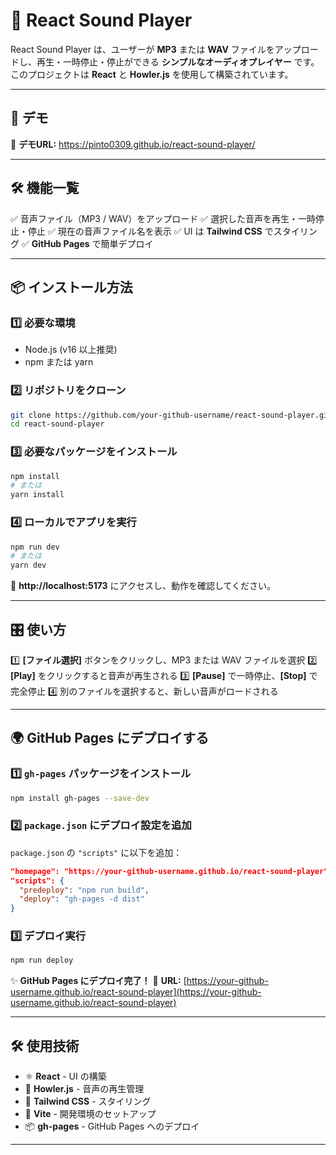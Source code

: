 # 🎵 React Sound Player

React Sound Player は、ユーザーが **MP3** または **WAV** ファイルをアップロードし、再生・一時停止・停止ができる **シンプルなオーディオプレイヤー** です。このプロジェクトは **React** と **Howler.js** を使用して構築されています。

---

## 🚀 デモ

🔗 **デモURL:** https://pinto0309.github.io/react-sound-player/

---

## 🛠️ 機能一覧
✅ 音声ファイル（MP3 / WAV）をアップロード
✅ 選択した音声を再生・一時停止・停止
✅ 現在の音声ファイル名を表示
✅ UI は **Tailwind CSS** でスタイリング
✅ **GitHub Pages** で簡単デプロイ

---

## 📦 インストール方法

### 1️⃣ 必要な環境
- Node.js (v16 以上推奨)
- npm または yarn

### 2️⃣ リポジトリをクローン
```sh
git clone https://github.com/your-github-username/react-sound-player.git
cd react-sound-player
```

### 3️⃣ 必要なパッケージをインストール
```sh
npm install
# または
yarn install
```

### 4️⃣ ローカルでアプリを実行
```sh
npm run dev
# または
yarn dev
```
📌 **http://localhost:5173** にアクセスし、動作を確認してください。

---

## 🎛️ 使い方

1️⃣ **[ファイル選択]** ボタンをクリックし、MP3 または WAV ファイルを選択
2️⃣ **[Play]** をクリックすると音声が再生される
3️⃣ **[Pause]** で一時停止、**[Stop]** で完全停止
4️⃣ 別のファイルを選択すると、新しい音声がロードされる

---

## 🌍 GitHub Pages にデプロイする

### 1️⃣ `gh-pages` パッケージをインストール
```sh
npm install gh-pages --save-dev
```

### 2️⃣ `package.json` にデプロイ設定を追加
`package.json` の `"scripts"` に以下を追加：
```json
"homepage": "https://your-github-username.github.io/react-sound-player",
"scripts": {
  "predeploy": "npm run build",
  "deploy": "gh-pages -d dist"
}
```

### 3️⃣ デプロイ実行
```sh
npm run deploy
```
✨ **GitHub Pages にデプロイ完了！**
🔗 **URL:** [https://your-github-username.github.io/react-sound-player](https://your-github-username.github.io/react-sound-player)

---

## 🛠️ 使用技術
- ⚛ **React** - UI の構築
- 🎵 **Howler.js** - 音声の再生管理
- 🎨 **Tailwind CSS** - スタイリング
- 🚀 **Vite** - 開発環境のセットアップ
- 📦 **gh-pages** - GitHub Pages へのデプロイ

---
